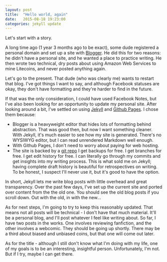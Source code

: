 ```yaml
---
layout: post
title:  "Hello world, again"
date:   2015-08-18 19:23:00
categories: jekyll update
---
```

Let's start with a story.

A long time ago (1 year 3 months ago to be exact), some dude registered
a personal domain and set up a site with [Blogger](http://www.blogger.com).
He did this for two reasons: he didn't have a personal site, and he wanted
a place to practice writing.
He then wrote two technical, dry posts about using Amazon Web Services
to mine Litecoins, and never posted anything again.

Let's go to the present. That dude (who was clearly me) wants to
restart that blog. I've got things
I want to say, and although Facebook statuses are okay,
they don't have formatting and they're harder to find in the future.

If that was the only consideration, I could have used Facebook Notes, but I've
also been looking for an opportunity to update my personal site.
After looking around a bit, I've settled on using [Jekyll](http://jekyllrb.com/)
and [Github Pages](https://pages.github.com/). I chose them because:

- Blogger is a heavyweight editor that hides lots of formatting behind abstraction.
That was good then, but now I want something cleaner. With Jekyll, it's
much easier to see how my site is generated. There's no WYSIWYG editor, but I can read
unrendered Markdown well enough.
- With Github Pages, I don't need to worry about paying for web hosting.
- The site is backed by a [git repo](https://github.com/alexirpan/alexirpan.github.io)
I get backups for free. I get
branches for free. I get edit history for free. I can literally
go through my commits and get insights into my writing process.
This is what sold me on Jekyll; having complete draft history is beautiful
for retrospectives on writing. To be honest, I suspect I'll never use it, but it's good
to have the option.

In short, Jekyll lets me write blog posts with little overhead and great transparency.
Over the past few days, I've set up the current site and ported over content
from the the old one. You should see the old blog posts if you scroll down.
Out with the old, in with the new...

As for next steps, I'm going to try to keep this reasonably updated. That means
not all posts will be technical - I don't have that much material. It'll be a personal
blog, and I'll post whatever I feel like writing about.
So far, I have two posts in the works. One involves reviewing fanfiction,
and the other involves a webcomic. They should be going up shortly. There may be
a third about biased and unbiased coins, but that one will come out later.

As for the title - although I still don't know what I'm doing with my life,
one of my goals is to be an interesting, insightful person. Unfortunately, I'm not.
But if I try, maybe I can get there.

